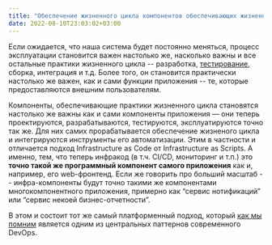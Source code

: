 ```yaml
---
title: "Обеспечение жизненного цикла компонентов обеспечивающих жизненный цикл"
date: 2022-08-10T23:03:02+03:00
---
```


Если ожидается, что наша система будет постоянно меняться, процесс эксплуатации становится важен настолько же, насколько важны и все остальные практики жизненного цикла -- разработка, [тестирование](/kb/testing-the-iac), сборка, интеграция и т.д.
Более того, он становится практически настолько же важен, как и сами функции приложения -- те, которые предоставляются внешним пользователям.

Компоненты, обеспечивающие практики жизненного цикла становятся настолько же важны как и сами компоненты приложения — они теперь проектируются, разрабатываются, тестируются, эксплуатируются точно так же. Для них самих прорабатывается обеспечение жизненого цикла и интегрируются инструменты его автоматизации.
Этим в частности и отличается подход Infrastructure as Code от Infrastructure as Scripts. А именно, тем, что теперь инфракод (в т.ч. CI/CD, мониторинг и т.п.) это **точно такой же программный компонент самого приложения** как и, например, его web-фронтенд. Если же говорить про больший масштаб -- инфра-компоненты будут точно такими же компонентами многокомпонентного приложения, примерно как “сервис нотификаций” или “сервис некоей бизнес-отчетности”.

В этом и состоит тот же самый платформенный подход, который [как мы помним](/kb/devops-evolution/) является одним из центральных паттернов современного DevOps.
